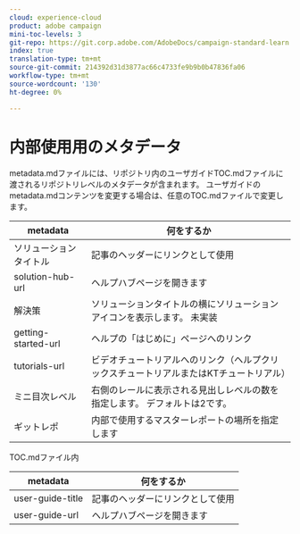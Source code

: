 ```yaml
---
cloud: experience-cloud
product: adobe campaign
mini-toc-levels: 3
git-repo: https://git.corp.adobe.com/AdobeDocs/campaign-standard-learn.ja-JP
index: true
translation-type: tm+mt
source-git-commit: 214392d31d3877ac66c4733fe9b9b0b47836fa06
workflow-type: tm+mt
source-wordcount: '130'
ht-degree: 0%

---
```



# 内部使用用のメタデータ

metadata.mdファイルには、リポジトリ内のユーザガイドTOC.mdファイルに渡されるリポジトリレベルのメタデータが含まれます。 ユーザガイドのmetadata.mdコンテンツを変更する場合は、任意のTOC.mdファイルで変更します。

| metadata | 何をするか |
|--- |--- |
| ソリューションタイトル | 記事のヘッダーにリンクとして使用 |
| solution-hub-url | ヘルプハブページを開きます |
| 解決策 | ソリューションタイトルの横にソリューションアイコンを表示します。 未実装 |
| getting-started-url | ヘルプの「はじめに」ページへのリンク |
| tutorials-url | ビデオチュートリアルへのリンク（ヘルプクリックスチュートリアルまたはKTチュートリアル） |
| ミニ目次レベル | 右側のレールに表示される見出しレベルの数を指定します。 デフォルトは2です。 |
| ギットレポ | 内部で使用するマスターレポートの場所を指定します |

TOC.mdファイル内

| metadata | 何をするか |
|--- |--- |
| user-guide-title | 記事のヘッダーにリンクとして使用 |
| user-guide-url | ヘルプハブページを開きます |
